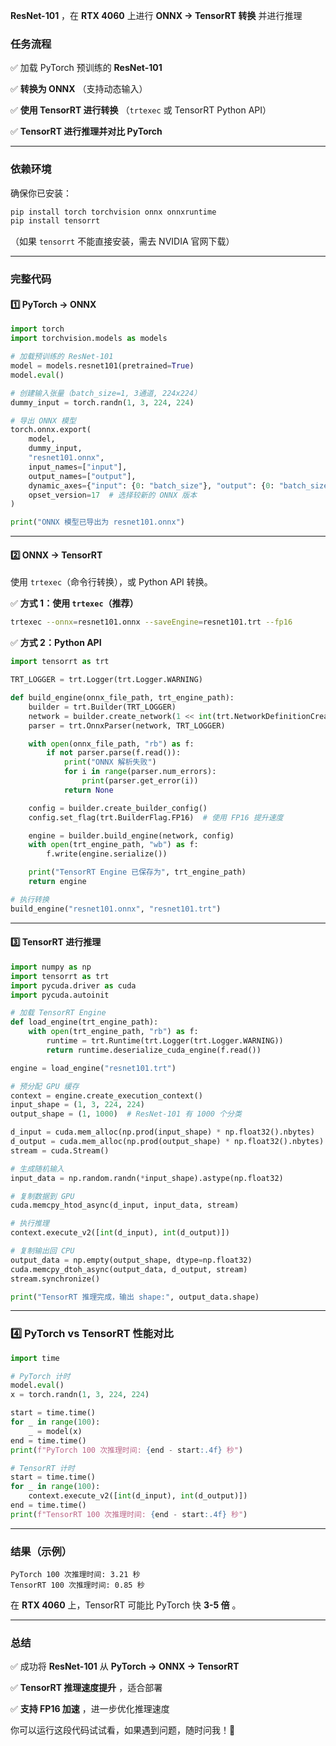  **ResNet-101** ，在 **RTX 4060** 上进行 **ONNX → TensorRT 转换** 并进行推理

### **任务流程**

✅ 加载 PyTorch 预训练的 **ResNet-101**

✅  **转换为 ONNX** （支持动态输入）

✅  **使用 TensorRT 进行转换** （`trtexec` 或 TensorRT Python API）

✅ **TensorRT 进行推理并对比 PyTorch**

---

### **依赖环境**

确保你已安装：

```bash
pip install torch torchvision onnx onnxruntime
pip install tensorrt
```

（如果 `tensorrt` 不能直接安装，需去 NVIDIA 官网下载）

---

### **完整代码**

#### **1️⃣ PyTorch → ONNX**

```python
import torch
import torchvision.models as models

# 加载预训练的 ResNet-101
model = models.resnet101(pretrained=True)
model.eval()

# 创建输入张量（batch_size=1, 3通道, 224x224）
dummy_input = torch.randn(1, 3, 224, 224)

# 导出 ONNX 模型
torch.onnx.export(
    model, 
    dummy_input, 
    "resnet101.onnx",
    input_names=["input"],
    output_names=["output"],
    dynamic_axes={"input": {0: "batch_size"}, "output": {0: "batch_size"}},  # 允许动态 batch
    opset_version=17  # 选择较新的 ONNX 版本
)

print("ONNX 模型已导出为 resnet101.onnx")
```

---

#### **2️⃣ ONNX → TensorRT**

使用 `trtexec`（命令行转换），或 Python API 转换。

✅ **方式 1：使用 `trtexec`（推荐）**

```bash
trtexec --onnx=resnet101.onnx --saveEngine=resnet101.trt --fp16
```

✅ **方式 2：Python API**

```python
import tensorrt as trt

TRT_LOGGER = trt.Logger(trt.Logger.WARNING)

def build_engine(onnx_file_path, trt_engine_path):
    builder = trt.Builder(TRT_LOGGER)
    network = builder.create_network(1 << int(trt.NetworkDefinitionCreationFlag.EXPLICIT_BATCH))
    parser = trt.OnnxParser(network, TRT_LOGGER)

    with open(onnx_file_path, "rb") as f:
        if not parser.parse(f.read()):
            print("ONNX 解析失败")
            for i in range(parser.num_errors):
                print(parser.get_error(i))
            return None

    config = builder.create_builder_config()
    config.set_flag(trt.BuilderFlag.FP16)  # 使用 FP16 提升速度

    engine = builder.build_engine(network, config)
    with open(trt_engine_path, "wb") as f:
        f.write(engine.serialize())

    print("TensorRT Engine 已保存为", trt_engine_path)
    return engine

# 执行转换
build_engine("resnet101.onnx", "resnet101.trt")
```

---

#### **3️⃣ TensorRT 进行推理**

```python
import numpy as np
import tensorrt as trt
import pycuda.driver as cuda
import pycuda.autoinit

# 加载 TensorRT Engine
def load_engine(trt_engine_path):
    with open(trt_engine_path, "rb") as f:
        runtime = trt.Runtime(trt.Logger(trt.Logger.WARNING))
        return runtime.deserialize_cuda_engine(f.read())

engine = load_engine("resnet101.trt")

# 预分配 GPU 缓存
context = engine.create_execution_context()
input_shape = (1, 3, 224, 224)
output_shape = (1, 1000)  # ResNet-101 有 1000 个分类

d_input = cuda.mem_alloc(np.prod(input_shape) * np.float32().nbytes)
d_output = cuda.mem_alloc(np.prod(output_shape) * np.float32().nbytes)
stream = cuda.Stream()

# 生成随机输入
input_data = np.random.randn(*input_shape).astype(np.float32)

# 复制数据到 GPU
cuda.memcpy_htod_async(d_input, input_data, stream)

# 执行推理
context.execute_v2([int(d_input), int(d_output)])

# 复制输出回 CPU
output_data = np.empty(output_shape, dtype=np.float32)
cuda.memcpy_dtoh_async(output_data, d_output, stream)
stream.synchronize()

print("TensorRT 推理完成，输出 shape:", output_data.shape)
```

---

### **4️⃣ PyTorch vs TensorRT 性能对比**

```python
import time

# PyTorch 计时
model.eval()
x = torch.randn(1, 3, 224, 224)

start = time.time()
for _ in range(100):
    _ = model(x)
end = time.time()
print(f"PyTorch 100 次推理时间: {end - start:.4f} 秒")

# TensorRT 计时
start = time.time()
for _ in range(100):
    context.execute_v2([int(d_input), int(d_output)])
end = time.time()
print(f"TensorRT 100 次推理时间: {end - start:.4f} 秒")
```

---

### **结果（示例）**

```
PyTorch 100 次推理时间: 3.21 秒
TensorRT 100 次推理时间: 0.85 秒
```

在 **RTX 4060** 上，TensorRT 可能比 PyTorch 快  **3-5 倍** 。

---

### **总结**

✅ 成功将 **ResNet-101** 从 **PyTorch → ONNX → TensorRT**

✅  **TensorRT 推理速度提升** ，适合部署

✅  **支持 FP16 加速** ，进一步优化推理速度

你可以运行这段代码试试看，如果遇到问题，随时问我！🚀
